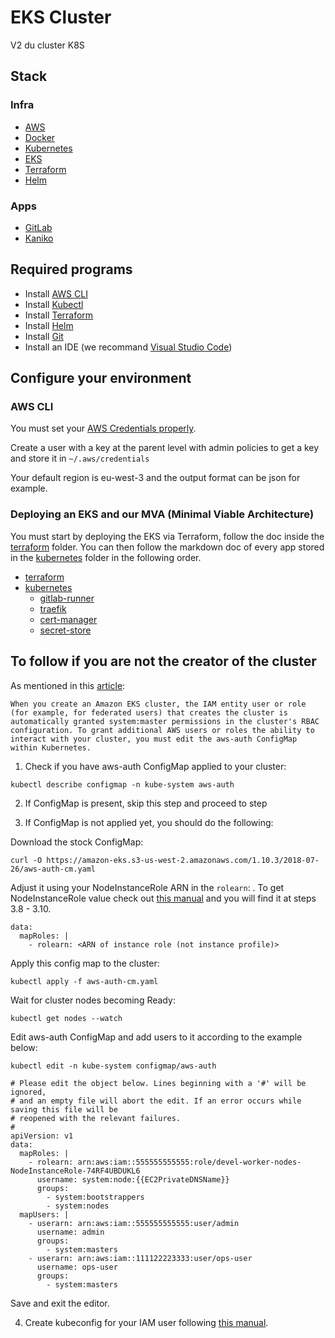 # EKS Cluster

V2 du cluster K8S

## Stack 

### Infra
  - [AWS](https://aws.amazon.com/)
  - [Docker](https://www.docker.com/)
  - [Kubernetes](https://kubernetes.io/)
  - [EKS](https://docs.aws.amazon.com/eks/latest/userguide/what-is-eks.html)
  - [Terraform](https://nodejs.org/en/)
  - [Helm](https://helm.sh/)

### Apps
  - [GitLab](https://gitlab.com/)
  - [Kaniko](https://cloud.google.com/blog/products/containers-kubernetes/introducing-kaniko-build-container-images-in-kubernetes-and-google-container-builder-even-without-root-access)

## Required programs
- Install [AWS CLI](https://docs.aws.amazon.com/cli/latest/userguide/getting-started-install.html)
- Install [Kubectl](https://kubernetes.io/docs/tasks/tools/)
- Install [Terraform](https://learn.hashicorp.com/tutorials/terraform/install-cli)
- Install [Helm](https://helm.sh/docs/intro/install/)
- Install [Git](https://git-scm.com/downloads)
- Install an IDE (we recommand [Visual Studio Code](https://code.visualstudio.com/Download))

## Configure your environment

### AWS CLI
You must set your [AWS Credentials properly](https://docs.aws.amazon.com/cli/latest/userguide/cli-configure-files.html).

Create a user with a key at the parent level with admin policies to get a key and store it in `~/.aws/credentials`

Your default region is eu-west-3 and the output format can be json for example.

### Deploying an EKS and our MVA (Minimal Viable Architecture)

You must start by deploying the EKS via Terraform, follow the doc inside the [terraform](./terraform#terraform) folder. You can then follow the markdown doc of every app stored in the [kubernetes](./kubernetes#kubernetes) folder in the following order.

* [terraform](./terraform#terraform)
* [kubernetes](./kubernetes#kubernetes)
  * [gitlab-runner](./kubernetes/gitlab-runner/#gitlab-runner)
  * [traefik](./kubernetes/traefik/#traefik)
  * [cert-manager](./kubernetes/cert-manager/#cert-manager)
  * [secret-store](./kubernetes/secrets-store-csi-driver/#secret-store)

## To follow if you are not the creator of the cluster

As mentioned in this [article](https://docs.aws.amazon.com/eks/latest/userguide/add-user-role.html):

    When you create an Amazon EKS cluster, the IAM entity user or role (for example, for federated users) that creates the cluster is automatically granted system:master permissions in the cluster's RBAC configuration. To grant additional AWS users or roles the ability to interact with your cluster, you must edit the aws-auth ConfigMap within Kubernetes.

  1. Check if you have aws-auth ConfigMap applied to your cluster:

    kubectl describe configmap -n kube-system aws-auth

  2. If ConfigMap is present, skip this step and proceed to step 
  
  3. If ConfigMap is not applied yet, you should do the following:

Download the stock ConfigMap:

```
curl -O https://amazon-eks.s3-us-west-2.amazonaws.com/1.10.3/2018-07-26/aws-auth-cm.yaml
```

Adjust it using your NodeInstanceRole ARN in the `rolearn`: . To get NodeInstanceRole value check out [this manual](https://docs.aws.amazon.com/eks/latest/userguide/getting-started.html) and you will find it at steps 3.8 - 3.10.

```
data:
  mapRoles: |
    - rolearn: <ARN of instance role (not instance profile)>
```

Apply this config map to the cluster:

    kubectl apply -f aws-auth-cm.yaml

Wait for cluster nodes becoming Ready:

    kubectl get nodes --watch

Edit aws-auth ConfigMap and add users to it according to the example below:
```
kubectl edit -n kube-system configmap/aws-auth
```
```
# Please edit the object below. Lines beginning with a '#' will be ignored,
# and an empty file will abort the edit. If an error occurs while saving this file will be
# reopened with the relevant failures.
#
apiVersion: v1
data:
  mapRoles: |
    - rolearn: arn:aws:iam::555555555555:role/devel-worker-nodes-NodeInstanceRole-74RF4UBDUKL6
      username: system:node:{{EC2PrivateDNSName}}
      groups:
        - system:bootstrappers
        - system:nodes
  mapUsers: |
    - userarn: arn:aws:iam::555555555555:user/admin
      username: admin
      groups:
        - system:masters
    - userarn: arn:aws:iam::111122223333:user/ops-user
      username: ops-user
      groups:
        - system:masters
```

Save and exit the editor.

  4. Create kubeconfig for your IAM user following [this manual](https://docs.aws.amazon.com/eks/latest/userguide/create-kubeconfig.html).

